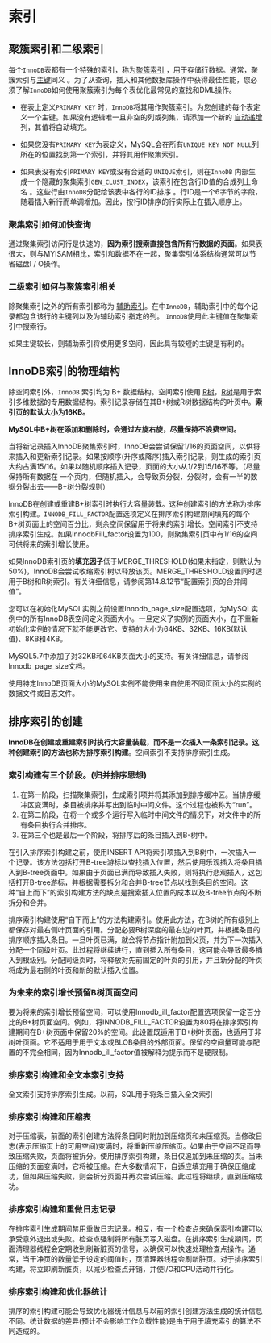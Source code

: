 

# 索引

## 聚簇索引和二级索引

每个`InnoDB`表都有一个特殊的索引，称为[聚簇索引](https://dev.mysql.com/doc/refman/5.7/en/glossary.html#glos_clustered_index) ，用于存储行数据。通常，聚簇索引与[主键](https://dev.mysql.com/doc/refman/5.7/en/glossary.html#glos_primary_key)同义 。为了从查询，插入和其他数据库操作中获得最佳性能，您必须了解`InnoDB`如何使用聚簇索引为每个表优化最常见的查找和DML操作。

- 在表上定义`PRIMARY KEY` 时，`InnoDB`将其用作聚簇索引。为您创建的每个表定义一个主键。如果没有逻辑唯一且非空的列或列集，请添加一个新的 [自动递增](https://dev.mysql.com/doc/refman/5.7/en/glossary.html#glos_auto_increment) 列，其值将自动填充。

- 如果您没有`PRIMARY KEY`为表定义，MySQL会在所有`UNIQUE KEY NOT NULL`列所在的位置找到第一个索引，并将其用作聚集索引。

- 如果表没有索引`PRIMARY KEY`或没有合适的 `UNIQUE`索引，则在`InnoDB` 内部生成一个隐藏的聚集索引`GEN_CLUST_INDEX`，该索引在包含行ID值的合成列上命名 。这些行由`InnoDB`分配给该表中各行的ID排序 。行ID是一个6字节的字段，随着插入新行而单调增加。因此，按行ID排序的行实际上在插入顺序上。

  

### 聚集索引如何加快查询

通过聚集索引访问行是快速的，**因为索引搜索直接包含所有行数据的页面**。如果表很大，则与MYISAM相比，索引和数据不在一起，聚集索引体系结构通常可以节省磁盘I / O操作。

### 二级索引如何与聚簇索引相关

除聚集索引之外的所有索引都称为 [辅助索引](https://dev.mysql.com/doc/refman/5.7/en/glossary.html#glos_secondary_index)。在中`InnoDB`，辅助索引中的每个记录都包含该行的主键列以及为辅助索引指定的列。 `InnoDB`使用此主键值在聚集索引中搜索行。

如果主键较长，则辅助索引将使用更多空间，因此具有较短的主键是有利的。

## InnoDB索引的物理结构

除空间索引外，`InnoDB` 索引均为 B+ 数据结构。空间索引使用 [R树](https://dev.mysql.com/doc/refman/5.7/en/glossary.html#glos_r_tree)，[R树](https://dev.mysql.com/doc/refman/5.7/en/glossary.html#glos_r_tree)是用于索引多维数据的专用数据结构。索引记录存储在其B+树或R树数据结构的叶页中。**索引页的默认大小为16KB。**

**MySQL中B+树在添加和删除时，会通过左旋右旋，尽量保持不浪费空间。**

当将新记录插入InnoDB聚集索引时，InnoDB会尝试保留1/16的页面空间，以供将来插入和更新索引记录。如果按顺序(升序或降序)插入索引记录，则生成的索引页大约占满15/16。如果以随机顺序插入记录，页面的大小从1/2到15/16不等。（尽量保持所有数据在 一个页内，但随机插入，会导致页分裂，分裂时，会有一半的数据分裂出去——B+树分裂规则）

InnoDB在创建或重建B+树索引时执行大容量装载。这种创建索引的方法称为排序索引构建。`INNODB_FILL_FACTOR`配置选项定义在排序索引构建期间填充的每个B+树页面上的空间百分比，剩余空间保留用于将来的索引增长。空间索引不支持排序索引生成。如果InnodbFill_factor设置为100，则聚集索引页中有1/16的空间可供将来的索引增长使用。

如果InnoDB索引页的**填充因子**低于MERGE_THRESHOLD(如果未指定，则默认为50%)，InnoDB会尝试收缩索引树以释放该页。MERGE_THRESHOLD设置同时适用于B树和R树索引。有关详细信息，请参阅第14.8.12节“配置索引页的合并阈值”。

您可以在初始化MySQL实例之前设置Innodb_page_size配置选项，为MySQL实例中的所有InnoDB表空间定义页面大小。一旦定义了实例的页面大小，在不重新初始化实例的情况下就不能更改它。支持的大小为64KB、32KB、16KB(默认值)、8KB和4KB。

MySQL5.7中添加了对32KB和64KB页面大小的支持。有关详细信息，请参阅Innodb_page_size文档。

使用特定InnoDB页面大小的MySQL实例不能使用来自使用不同页面大小的实例的数据文件或日志文件。

## 排序索引的创建

**InnoDB在创建或重建索引时执行大容量装载，而不是一次插入一条索引记录。这种创建索引的方法也称为排序索引构建**。空间索引不支持排序索引生成。

### 索引构建有三个阶段。(归并排序思想)

1. 在第一阶段，扫描聚集索引，生成索引项并将其添加到排序缓冲区。当排序缓冲区变满时，条目被排序并写出到临时中间文件。这个过程也被称为“run”。
2. 在第二阶段，在将一个或多个运行写入临时中间文件的情况下，对文件中的所有条目执行合并排序。
3. 在第三个也是最后一个阶段，将排序后的条目插入到B-树中。

在引入排序索引构建之前，使用INSERT API将索引项插入到B树中，一次插入一个记录。该方法包括打开B-tree游标以查找插入位置，然后使用乐观插入将条目插入到B-tree页面中。如果由于页面已满而导致插入失败，则将执行悲观插入，这包括打开B-tree游标，并根据需要拆分和合并B-tree节点以找到条目的空间。这种“自上而下”的索引构建方法的缺点是搜索插入位置的成本以及B-tree节点的不断拆分和合并。

排序索引构建使用“自下而上”的方法构建索引。使用此方法，在B树的所有级别上都保存对最右侧叶页面的引用。分配必要B树深度的最右边的叶页，并根据条目的排序顺序插入条目。一旦叶页已满，就会将节点指针附加到父页，并为下一次插入分配一个同级叶页。此过程将继续进行，直到插入所有条目，这可能会导致最多插入到根级别。分配同级页时，将释放对先前固定的叶页的引用，并且新分配的叶页将成为最右侧的叶页和新的默认插入位置。

### 为未来的索引增长预留B树页面空间

要为将来的索引增长预留空间，可以使用Innodb_ill_factor配置选项保留一定百分比的B+树页面空间。例如，将INNODB_FILL_FACTOR设置为80将在排序索引构建期间在B+树页面中保留20%的空间。此设置既适用于B+树叶页面，也适用于非树叶页面。它不适用于用于文本或BLOB条目的外部页面。保留的空间量可能与配置的不完全相同，因为Innodb_ill_factor值被解释为提示而不是硬限制。

### 排序索引构建和全文本索引支持

全文索引支持排序索引生成。以前，SQL用于将条目插入全文索引

### 排序索引构建和压缩表

对于压缩表，前面的索引创建方法将条目同时附加到压缩页和未压缩页。当修改日志(表示压缩页上的可用空间)变满时，将重新压缩压缩页。如果由于空间不足而导致压缩失败，页面将被拆分。使用排序索引构建，条目仅追加到未压缩的页。当未压缩的页面变满时，它将被压缩。在大多数情况下，自适应填充用于确保压缩成功，但如果压缩失败，则会拆分页面并再次尝试压缩。此过程将继续，直到压缩成功。

### 排序索引构建和重做日志记录

在排序索引生成期间禁用重做日志记录。相反，有一个检查点来确保索引构建可以承受意外退出或失败。检查点强制将所有脏页写入磁盘。在排序索引生成期间，页面清理器线程会定期收到刷新脏页的信号，以确保可以快速处理检查点操作。通常，当干净页的数量低于设定的阈值时，页清理器线程会刷新脏页。对于排序索引构建，将立即刷新脏页，以减少检查点开销，并使I/O和CPU活动并行化。

### 排序索引构建和优化器统计

排序的索引构建可能会导致优化器统计信息与以前的索引创建方法生成的统计信息不同。统计数据的差异(预计不会影响工作负载性能)是由于用于填充索引的算法不同造成的。

